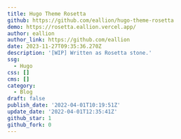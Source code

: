 ```yaml
---
title: Hugo Theme Rosetta
github: https://github.com/eallion/hugo-theme-rosetta
demo: https://rosetta.eallion.vercel.app/
author: eallion
author_link: https://github.com/eallion
date: 2023-11-27T09:35:36.270Z
description: '[WIP] Written as Rosetta stone.'
ssg:
  - Hugo
css: []
cms: []
category:
  - Blog
draft: false
publish_date: '2022-04-01T10:19:51Z'
update_date: '2022-04-01T12:35:41Z'
github_star: 1
github_fork: 0
---
```

